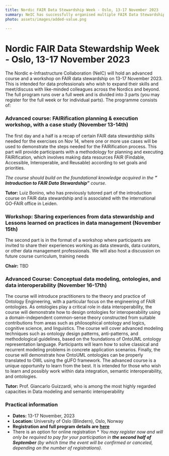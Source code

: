 ```yaml
---
title: Nordic FAIR Data Stewardship Week - Oslo, 13-17 November 2023
summary: NeIC has successfully organised multiple FAIR Data Stewardship courses. To continue this success, NeIC is organizing the first advanced course and workshop on FAIRification, FAIR Ontologies, and data modeling. 
photo: assets/images/added-value.png

---
```


Nordic FAIR Data Stewardship Week - Oslo, 13-17 November 2023
===========================

The Nordic e-Infrastructure Collaboration (NeIC) will hold an advanced course and a workshop on FAIR data stewardship on 13-17 November 2023.  This is intended for data professionals who wish to expand their skills and meet/discuss with like-minded colleagues across the Nordics and beyond.
The full program runs over a full week and is divided into 3 parts (you may register for the full week or for individual parts). The programme consists of: 

### Advanced course: FAIRification planning & execution workshop, with a case study (November 13-14th) 

The first day and a half is a recap of certain FAIR data stewardship skills needed for the exercises on Nov 14, where one or more use cases will be used to demonstrate the steps needed for the FAIRification process. This part will provide participants with a methodology for planning and executing FAIRification, which involves making data resources FAIR (Findable, Accessible, Interoperable, and Reusable) according to set goals and priorities. 

_The course should build on the foundational knowledge acquired in the **” Introduction to FAIR Data Stewardship”** course._

**Tutor:** Luiz Bonino, who has previously tutored part of the introduction course on FAIR data stewardship and is associated with the international GO-FAIR office in Leiden.

### Workshop: Sharing experiences from data stewardship and Lessons learned on practices in data management (November 15th)

The second part is in the format of a workshop where participants are invited to share their experiences working as data stewards, data curators, or other data management professionals. We will also host a discussion on future course curriculum, training needs

**Chair:** TBD

### Advanced Course: Conceptual data modeling, ontologies, and data interoperability (November 16-17th)

The course will introduce practitioners to the theory and practice of Ontology Engineering, with a particular focus on the engineering of FAIR ontologies. As ontologies play a critical role in data interoperability, the course will demonstrate how to design ontologies for interoperability using a domain-independent common-sense theory constructed from suitable contributions from areas such as philosophical ontology and logics, cognitive science, and linguistics. The course will cover advanced modeling techniques such as ontology design patterns, anti-patterns, and methodological guidelines, based on the foundations of OntoUML ontology representation language. Participants will learn how to solve classical and recurrent modeling problems in concrete application scenarios. Finally, the course will demonstrate how OntoUML ontologies can be properly translated to OWL using the gUFO framework.
The advanced course is a unique opportunity to learn from the best. It is intended for those who wish to learn and possibly work within data integration, semantic interoperability, and ontologies.

**Tutor:** Prof. Giancarlo Guizzardi, who is among the most highly regarded capacities in Data modeling and semantic interoperability

### Practical information

* **Dates:** 13-17 November, 2023
* **Location:** University of Oslo (Blindern), Oslo, Norway
* **Registration and full program details are** [**here**](https://www.deltager.no/event/nordic_fair_data_stewardship_workshop_2023
)
* There is an option for online registration
* _You may register now and will only be required to pay for your participation in **the second half of September** (by which time the event will be confirmed or canceled, depending on the number of registrations)._
